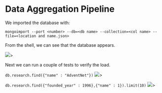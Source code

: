# Data Aggregation Pipeline

We imported the database with:

```mongoimport --port <number> --db=<db name> --collection=<col name> --file=<location and name.json>```  

From the shell, we can see that the database appears.  

![](show_dbs.PNG)>

Next we can run a couple of tests to verify the load.  

```db.research.find({"name" : "AdventNet"})```
![](advent.gif)>



```db.research.find({"founded_year" : 1996},{"name" : 1}).limit(10)```
![](founded.gif)>



